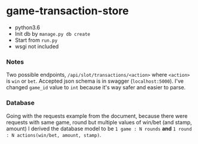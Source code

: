 # game-transaction-store

- python3.6
- Init db by `manage.py db create`
- Start from `run.py`
- wsgi not included

### Notes
Two possible endpoints, `/api/slot/transactions/<action>` where `<action>` is `win` or `bet`.
Accepted json schema is in swagger (`localhost:5000`).
I've changed `game_id` value to `int` because it's way safer and easier to parse.

### Database
Going with the requests example from the document, because there were requests with same game, round but multiple values of win/bet (and stamp, amount) I derived the database model to be `1 game : N rounds` **and** `1 round : N actions(win/bet, amount, stamp)`.
